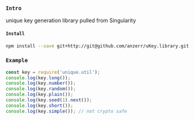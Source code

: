 
### `Intro`
unique key generation library pulled from Singularity

#### `Install`
``` bash
npm install --save git+http://git@github.com/anzerr/uKey.library.git
```

### `Example`

``` javascript
const key = require('unique.util');
console.log(key.long());
console.log(key.number());
console.log(key.random());
console.log(key.plain());
console.log(key.seed(1).next());
console.log(key.short());
console.log(key.simple()); // not crypto safe
```

